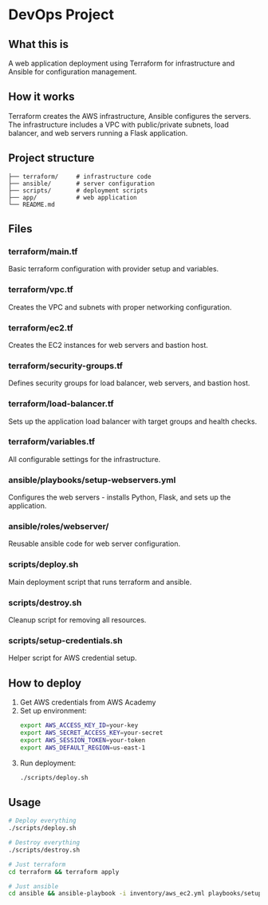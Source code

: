 # DevOps Project

## What this is

A web application deployment using Terraform for infrastructure and Ansible for configuration management.

## How it works

Terraform creates the AWS infrastructure, Ansible configures the servers. The infrastructure includes a VPC with public/private subnets, load balancer, and web servers running a Flask application.

## Project structure

```
├── terraform/     # infrastructure code
├── ansible/       # server configuration
├── scripts/       # deployment scripts
├── app/           # web application
└── README.md
```

## Files

### terraform/main.tf
Basic terraform configuration with provider setup and variables.

### terraform/vpc.tf  
Creates the VPC and subnets with proper networking configuration.

### terraform/ec2.tf
Creates the EC2 instances for web servers and bastion host.

### terraform/security-groups.tf
Defines security groups for load balancer, web servers, and bastion host.

### terraform/load-balancer.tf
Sets up the application load balancer with target groups and health checks.

### terraform/variables.tf
All configurable settings for the infrastructure.

### ansible/playbooks/setup-webservers.yml
Configures the web servers - installs Python, Flask, and sets up the application.

### ansible/roles/webserver/
Reusable ansible code for web server configuration.

### scripts/deploy.sh
Main deployment script that runs terraform and ansible.

### scripts/destroy.sh
Cleanup script for removing all resources.

### scripts/setup-credentials.sh
Helper script for AWS credential setup.

## How to deploy

1. Get AWS credentials from AWS Academy
2. Set up environment:
   ```bash
   export AWS_ACCESS_KEY_ID=your-key
   export AWS_SECRET_ACCESS_KEY=your-secret  
   export AWS_SESSION_TOKEN=your-token
   export AWS_DEFAULT_REGION=us-east-1
   ```
3. Run deployment:
   ```bash
   ./scripts/deploy.sh
   ```

## Usage

```bash
# Deploy everything
./scripts/deploy.sh

# Destroy everything
./scripts/destroy.sh

# Just terraform
cd terraform && terraform apply

# Just ansible
cd ansible && ansible-playbook -i inventory/aws_ec2.yml playbooks/setup-webservers.yml
```